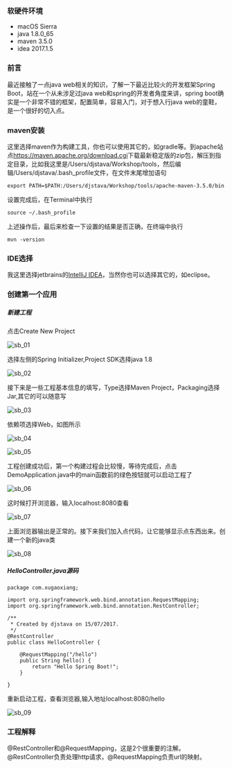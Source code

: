 ### 软硬件环境

- macOS Sierra
- java 1.8.0_65
- maven 3.5.0
- idea 2017.1.5

### 前言

最近接触了一点java web相关的知识，了解一下最近比较火的开发框架Spring Boot，站在一个从未涉足过java web和spring的开发者角度来讲，spring boot确实是一个非常不错的框架，配置简单，容易入门，对于想入行java web的童鞋，是一个很好的切入点。

### maven安装

这里选择maven作为构建工具，你也可以使用其它的，如gradle等。到apache站点<https://maven.apache.org/download.cgi>下载最新稳定版的zip包，解压到指定目录，比如我这里是/Users/djstava/Workshop/tools，然后编辑/Users/djstava/.bash_profile文件，在文件末尾增加语句

```
export PATH=$PATH:/Users/djstava/Workshop/tools/apache-maven-3.5.0/bin
```

设置完成后，在Terminal中执行

```
source ~/.bash_profile
```

上述操作后，最后来检查一下设置的结果是否正确，在终端中执行

```
mvn -version
```

### IDE选择

我这里选择jetbrains的[IntelliJ IDEA](http://www.jetbrains.com/idea/?fromMenu)，当然你也可以选择其它的，如eclipse。

### 创建第一个应用

##### 新建工程

点击Create New Project

![sb_01](https://raw.githubusercontent.com/djstava/PostsCollection/master/images/web/springboot_01.png)

选择左侧的Spring Initializer,Project SDK选择java 1.8

![sb_02](https://raw.githubusercontent.com/djstava/PostsCollection/master/images/web/springboot_02.png)

接下来是一些工程基本信息的填写，Type选择Maven Project，Packaging选择Jar,其它的可以随意写

![sb_03](https://raw.githubusercontent.com/djstava/PostsCollection/master/images/web/springboot_03.png)

依赖项选择Web，如图所示

![sb_04](https://raw.githubusercontent.com/djstava/PostsCollection/master/images/web/springboot_04.png)



![sb_05](https://raw.githubusercontent.com/djstava/PostsCollection/master/images/web/springboot_05.png)

工程创建成功后，第一个构建过程会比较慢，等待完成后，点击DemoApplication.java中的main函数前的绿色按钮就可以启动工程了

![sb_06](https://raw.githubusercontent.com/djstava/PostsCollection/master/images/web/springboot_06.png)

这时候打开浏览器，输入localhost:8080查看

![sb_07](https://raw.githubusercontent.com/djstava/PostsCollection/master/images/web/springboot_07.png)

上面浏览器输出是正常的。接下来我们加入点代码，让它能够显示点东西出来。创建一个新的java类

![sb_08](https://raw.githubusercontent.com/djstava/PostsCollection/master/images/web/springboot_08.png)

##### HelloController.java源码

```
package com.xugaoxiang;

import org.springframework.web.bind.annotation.RequestMapping;
import org.springframework.web.bind.annotation.RestController;

/**
 * Created by djstava on 15/07/2017.
 */
@RestController
public class HelloController {

    @RequestMapping("/hello")
    public String hello() {
        return "Hello Spring Boot!";
    }

}
```

重新启动工程，查看浏览器,输入地址localhost:8080/hello

![sb_09](https://raw.githubusercontent.com/djstava/PostsCollection/master/images/web/springboot_09.png)

### 工程解释

@RestController和@RequestMapping，这是2个很重要的注解。@RestController负责处理http请求，@RequestMapping负责url的映射。